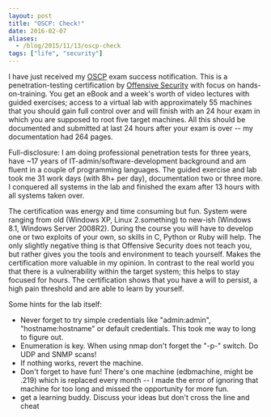 ```yaml
---
layout: post
title: "OSCP: Check!"
date: 2016-02-07
aliases:
  - /blog/2015/11/13/oscp-check
tags: ["life", "security"]
---
```


I have just received my
[OSCP](https://www.offensive-security.com/information-security-certifications/oscp-offensive-security-certified-professional/)
exam success notification. This is a penetration-testing certification by
[Offensive Security](https://www.offensive-security.com) with focus on
hands-on-training.<!-- more --> You get an eBook and a week's worth of video
lectures with guided exercises; access to a virtual lab with approximately 55
machines that you should gain full control over and will finish with an 24 hour
exam in which you are supposed to root five target machines. All this should be
documented and submitted at last 24 hours after your exam is over -- my
documentation had 264 pages.

Full-disclosure: I am doing professional penetration tests for three years,
have ~17 years of IT-admin/software-development background and am fluent in a
couple of programming languages. The guided exercise and lab took me 31 work
days (with 8h+ per day), documentation two or three more. I conquered all systems in the lab and finished the exam after 13 hours with all systems taken over.

The certification was energy and time consuming but fun. System were ranging
from old (Windows XP, Linux 2.something) to new-ish (Windows 8.1, Windows
Server 2008R2). During the course you will have to develop one or two exploits
of your own, so skills in C, Python or Ruby will help. The only slightly
negative thing is that Offensive Security does not teach you, but rather gives
you the tools and environment to teach yourself. Makes the certification more
valuable in my opinion. In contrast to the real world you that there is a
vulnerability within the target system; this helps to stay focused for hours.
The certification shows that you have a will to persist, a high pain threshold
and are able to learn by yourself.

Some hints for the lab itself:

* Never forget to try simple credentials like "admin:admin",
  "hostname:hostname" or default credentials. This took me way to long to
figure out.
* Enumeration is key. When using nmap don't forget the "-p-" switch. Do
  UDP and SNMP scans!
* If nothing works, revert the machine.
* Don't forget to have fun! There's one
  machine (edbmachine, might be .219) which is replaced every month -- I made
  the error of ignoring that machine for too long and missed the opportunity
for more fun.
* get a learning buddy. Discuss your ideas but don't cross the line and cheat
